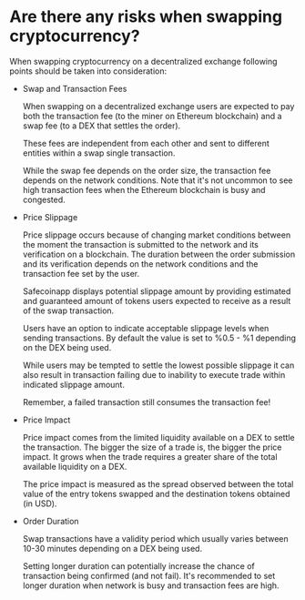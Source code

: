 # Are there any risks when swapping cryptocurrency?

When swapping cryptocurrency on a decentralized exchange following points should be taken into consideration:

- Swap and Transaction Fees

  When swapping on a decentralized exchange users are expected to pay both the transaction fee (to the miner on Ethereum blockchain) and a swap fee (to a DEX that settles the order).

  These fees are independent from each other and sent to different entities within a swap single transaction.

  While the swap fee depends on the order size, the transaction fee depends on the network conditions. Note that it's not uncommon to see high transaction fees when the Ethereum blockchain is busy and congested.


- Price Slippage

  Price slippage occurs because of changing market conditions between the moment the transaction is submitted to the network and its verification on a blockchain. The duration between the order submission and its verification depends on the network conditions and the transaction fee set by the user.
 
  Safecoinapp displays potential slippage amount by providing estimated and guaranteed amount of tokens users expected to receive as a result of the swap transaction.

  Users have an option to indicate acceptable slippage levels when sending transactions. By default the value is set to %0.5 - %1 depending on the DEX being used.
 
  While users may be tempted to settle the lowest possible slippage it can also result in transaction failing due to inability to execute trade within indicated slippage amount.

  Remember, a failed transaction still consumes the transaction fee!


- Price Impact

  Price impact comes from the limited liquidity available on a DEX to settle the transaction. The bigger the size of a trade is, the bigger the price impact. It grows when the trade requires a greater share of the total available liquidity on a DEX.

  The price impact is measured as the spread observed between the total value of the entry tokens swapped and the destination tokens obtained (in USD).


- Order Duration

  Swap transactions have a validity period which usually varies between 10-30 minutes depending on a DEX being used.

  Setting longer duration can potentially increase the chance of transaction being confirmed (and not fail). It's recommended to set longer duration when network is busy and transaction fees are high.



